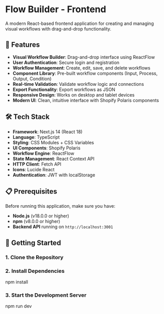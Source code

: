 # Flow Builder - Frontend

A modern React-based frontend application for creating and managing visual workflows with drag-and-drop functionality.

## 🚀 Features

- **Visual Workflow Builder**: Drag-and-drop interface using ReactFlow
- **User Authentication**: Secure login and registration
- **Workflow Management**: Create, edit, save, and delete workflows
- **Component Library**: Pre-built workflow components (Input, Process, Output, Condition)
- **Real-time Validation**: Validate workflow logic and connections
- **Export Functionality**: Export workflows as JSON
- **Responsive Design**: Works on desktop and tablet devices
- **Modern UI**: Clean, intuitive interface with Shopify Polaris components

## 🛠️ Tech Stack

- **Framework**: Next.js 14 (React 18)
- **Language**: TypeScript
- **Styling**: CSS Modules + CSS Variables
- **UI Components**: Shopify Polaris
- **Workflow Engine**: ReactFlow
- **State Management**: React Context API
- **HTTP Client**: Fetch API
- **Icons**: Lucide React
- **Authentication**: JWT with localStorage

## 📋 Prerequisites

Before running this application, make sure you have:

- **Node.js** (v18.0.0 or higher)
- **npm** (v8.0.0 or higher)
- **Backend API** running on `http://localhost:3001`

## 🏁 Getting Started

### 1. Clone the Repository

### 2. Install Dependencies

npm install

### 3. Start the Development Server

npm run dev
